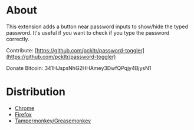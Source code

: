 # About

This extension adds a button near password inputs to show/hide the typed password.
It's useful if you want to check if you type the password correctly.

Contribute: [https://github.com/pckltr/password-toggler](https://github.com/pckltr/password-toggler)

Donate Bitcoin: 341HJspsNhG2HHAmey3DwfQPqjy4BjysN1

# Distribution

* [Chrome](https://addons.mozilla.org/en-US/android/addon/password-toggler/)
* [Firefox](https://chrome.google.com/webstore/detail/password-toggler-view-typ/noeijkpjmgcnaoccgnfccfemmgbefnic)
* [Tampermonkey/Greasemonkey](https://greasyfork.org/en/scripts/28061-password-toggler-view-input-passwords)
